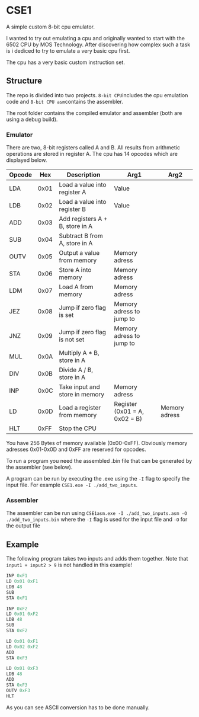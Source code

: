 # CSE1

A simple custom 8-bit cpu emulator.

I wanted to try out emulating a cpu and originally wanted to start with the 6502 CPU by MOS Technology.
After discovering how complex such a task is i dediced to try to emulate a very basic cpu first.

The cpu has a very basic custom instruction set.

## Structure

The repo is divided into two projects. ```8-bit CPU```includes the cpu emulation code and ```8-bit CPU asm```contains the assembler.

The root folder contains the compiled emulator and assembler (both are using a debug build).

### Emulator

There are two, 8-bit registers called A and B. All results from arithmetic operations are stored in register A.
The cpu has 14 opcodes which are displayed below.

| Opcode | Hex  | Description                          | Arg1 | Arg2 |
|--------|------|--------------------------------------|--------|-
| LDA    | 0x01 | Load a value into register A         |   Value     |
| LDB    | 0x02 | Load a value into register B         |   Value     |
| ADD    | 0x03 | Add registers A + B, store in A      |        |
| SUB    | 0x04 | Subtract B from A, store in A        |        |
| OUTV   | 0x05 | Output a value from memory           |      Memory adress  |
| STA    | 0x06 | Store A into memory                  |     Memory adress   |
| LDM    | 0x07 | Load A from memory                   |      Memory adress  |
| JEZ    | 0x08 | Jump if zero flag is set             |   Memory adress to jump to     |
| JNZ    | 0x09 | Jump if zero flag is not set         |   Memory adress to jump to     |
| MUL    | 0x0A | Multiply A * B, store in A           |        |
| DIV    | 0x0B | Divide A / B, store in A             |        |
| INP    | 0x0C | Take input and store in memory       |    Memory adress    |
| LD     | 0x0D | Load a register from memory          |    Register (0x01 = A, 0x02 = B)    | Memory adress
| HLT    | 0xFF | Stop the CPU                         |        |

You have 256 Bytes of memory available (0x00-0xFF). Obviously memory adresses 0x01-0x0D and 0xFF are reserved for opcodes.

To run a program you need the assembled .bin file that can be generated by the assembler (see below).

A program can be run by executing the .exe using the ```-I``` flag to specify the input file.
For example ```CSE1.exe -I ./add_two_inputs```.

### Assembler
The assembler can be run using ```CSE1asm.exe -I ./add_two_inputs.asm -O ./add_two_inputs.bin```
where the ```-I``` flag is used for the input file and ```-O``` for the output file

## Example

The following program takes two inputs and adds them together. Note that ```input1 + input2 > 9```
is not handled in this example!

```c++
INP 0xF1
LD 0x01 0xF1
LDB 48
SUB
STA 0xF1

INP 0xF2
LD 0x01 0xF2
LDB 48
SUB
STA 0xF2

LD 0x01 0xF1
LD 0x02 0xF2
ADD
STA 0xF3

LD 0x01 0xF3
LDB 48
ADD
STA 0xF3
OUTV 0xF3
HLT
```

As you can see ASCII conversion has to be done manually.
